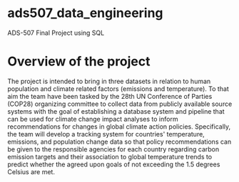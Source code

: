 # ads507_data_engineering
ADS-507 Final Project using SQL

# Overview of the project
The project is intended to bring in three datasets in relation to human population and climate related factors (emissions and temperature). To that aim the team have been tasked by the 28th UN Conference of Parties (COP28) organizing committee to collect data from publicly available source systems with the goal of establishing a database system and pipeline that can be used for climate change impact analyses to inform recommendations for changes in global climate action policies. Specifically, the team will develop a tracking system for countries' temperature, emissions, and population change data so that policy recommendations can be given to the responsible agencies for each country regarding carbon emission targets and their association to global temperature trends to predict whether the agreed upon goals of not exceeding the 1.5 degrees Celsius are met.
